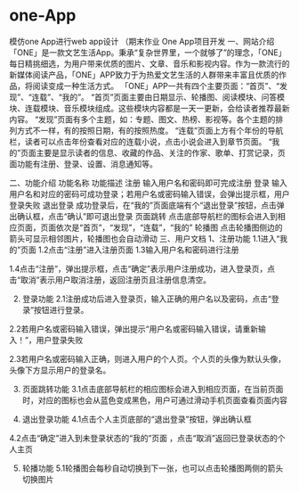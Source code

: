 # one-App
模仿one App进行web app设计 （期末作业
One App项目开发
一、网站介绍
「ONE」是一款文艺生活App。秉承“复杂世界里，一个就够了”的理念，「ONE」每日精挑细选，为用户带来优质的图片、文章、音乐和影视内容。作为一款流行的新媒体阅读产品，「ONE」APP致力于为热爱文艺生活的人群带来丰富且优质的作品，将阅读变成一种生活方式。
「ONE」APP一共有四个主要页面：“首页”、“发现”、“连载”、“我的”。
“首页”页面主要由日期显示、轮播图、阅读模块、问答模块、连载模块、音乐模块组成。这些模块内容都是一天一更新，会给读者推荐最新内容。
“发现”页面有多个主题，如：专题、图文、热榜、影视等。各个主题的排列方式不一样，有的按照日期，有的按照热度。
“连载”页面上方有个年份的导航栏，读者可以点击年份查看对应的连载小说，点击小说会进入到章节页面。
“我的”页面主要是显示读者的信息、收藏的作品、关注的作家、歌单、打赏记录，页面功能有注册、登录、设置、消息通知等。

二、功能介绍
功能名称	功能描述
注册	    输入用户名和密码即可完成注册
登录	    输入用户名和对应的密码可成功登录；若用户名或密码输入错误，会弹出提示框，用户登录失败
退出登录	成功登录后，在“我的”页面底端有个“退出登录”按钮，点击弹出确认框，点击“确认”即可退出登录
页面跳转	点击底部导航栏的图标会进入到相应页面，页面依次是“首页”，“发现”，“连载”，“我的”
轮播图	   点击轮播图侧边的箭头可显示相邻图片，轮播图也会自动滑动
三、用户文档
1、注册功能
1.1进入“我的”页面
1.2点击“注册”进入注册页面
1.3输入用户名和密码进行注册
 
1.4点击“注册”，弹出提示框，点击“确定”表示用户注册成功，进入登录页，点击“取消”表示用户取消注册，返回注册页且注册信息清空。
 





2.	登录功能
2.1注册成功后进入登录页，输入正确的用户名以及密码，点击“登录”按钮进行登录。
 
2.2若用户名或密码输入错误，弹出提示“用户名或密码输入错误，请重新输入！”，用户登录失败
 

2.3若用户名或密码输入正确，则进入用户的个人页。个人页的头像为默认头像，头像下方显示用户的登录名。
  
3.	页面跳转功能
3.1点击底部导航栏的相应图标会进入到相应页面，在当前页面时，对应的图标也会从蓝色变成黑色，用户可通过滑动手机页面查看页面内容
  
  
4.	退出登录功能
4.1点击个人主页底部的“退出登录”按钮，弹出确认框
  
4.2点击“确定”进入到未登录状态的“我的”页面 ，点击“取消”返回已登录状态的个人主页







5.	轮播功能
5.1轮播图会每秒自动切换到下一张，也可以点击轮播图两侧的箭头切换图片
 


